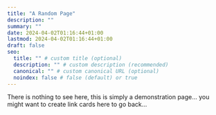 ```yaml
---
title: "A Random Page"
description: ""
summary: ""
date: 2024-04-02T01:16:44+01:00
lastmod: 2024-04-02T01:16:44+01:00
draft: false
seo:
  title: "" # custom title (optional)
  description: "" # custom description (recommended)
  canonical: "" # custom canonical URL (optional)
  noindex: false # false (default) or true
---
```


There is nothing to see here, this is simply a demonstration page... you might want to create link cards here to go back...

[comment]: <> (INCLUDE THE CARD GRID HERE)
